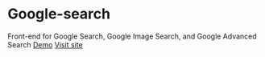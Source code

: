 # Google-search
Front-end for Google Search, Google Image Search, and Google Advanced Search
[Demo](https://youtu.be/uwFXiR1J2aM)
[Visit site]( https://krishna-daga.github.io/Google-search/)
